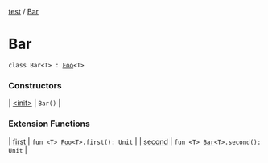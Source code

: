 [test](test/index) / [Bar](test/-bar/index)

# Bar

`class Bar<T> : `[`Foo`](test/-foo/index)`<T>`

### Constructors

| [&lt;init&gt;](test/-bar/-init-) | `Bar()` |

### Extension Functions

| [first](test/first) | `fun <T> `[`Foo`](test/-foo/index)`<T>.first(): Unit` |
| [second](test/second) | `fun <T> `[`Bar`](test/-bar/index)`<T>.second(): Unit` |


